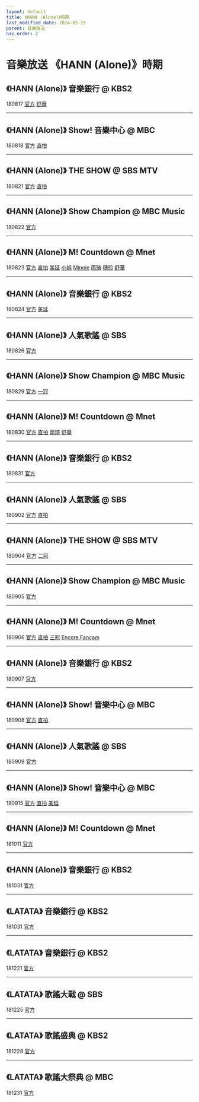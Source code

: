 ```yaml
---
layout: default
title: 《HANN (Alone)》時期
last_modified_date: 2024-05-19
parent: 音樂放送
nav_order: 2
---
```


# 音樂放送 《HANN (Alone)》時期

## 《HANN (Alone)》 音樂銀行 @ KBS2

180817 [官方](https://www.youtube.com/watch?v=Lh-UiqwFTps) [舒華](https://www.youtube.com/watch?v=iCFf1ZBH_Ac)

---

## 《HANN (Alone)》 Show! 音樂中心 @ MBC

180818 [官方](https://www.youtube.com/watch?v=arQ0kVtfC48) [直拍](https://www.youtube.com/watch?v=u5szEQruqXM)

---

## 《HANN (Alone)》 THE SHOW @ SBS MTV

180821 [官方](https://www.youtube.com/watch?v=LaPfiyFHA54) [直拍](https://www.youtube.com/watch?v=dulrTviByv4)

---

## 《HANN (Alone)》 Show Champion @ MBC Music

180822 [官方](https://www.youtube.com/watch?v=Pie4ma-sovE)

---

## 《HANN (Alone)》 M! Countdown @ Mnet

180823 [官方](https://www.youtube.com/watch?v=Msi_cR8sdZY) [直拍](https://www.youtube.com/watch?v=Y_HNw1R6DOk) [美延](https://www.youtube.com/watch?v=09_-hs0pJxk) [小娟](https://www.youtube.com/watch?v=GFNkMaNmy_Y) [Minnie](https://www.youtube.com/watch?v=Tr75tPnYEhw) [雨琦](https://www.youtube.com/watch?v=GXnlL1Q4diY) [穗珍](https://www.youtube.com/watch?v=L1RDEbORvdY) [舒華](https://www.youtube.com/watch?v=0nwlhVPbAyk)

---

## 《HANN (Alone)》 音樂銀行 @ KBS2

180824 [官方](https://www.youtube.com/watch?v=BNSHoaUO780) [美延](https://www.youtube.com/watch?v=yVMn9IHNQ2k)

---

## 《HANN (Alone)》 人氣歌謠 @ SBS

180826 [官方](https://www.youtube.com/watch?v=-NnE956NOUA)

---

## 《HANN (Alone)》 Show Champion @ MBC Music

180829 [官方](https://www.youtube.com/watch?v=KSOG87GC4n0) [一冠](https://www.youtube.com/watch?v=qQPKX5qKCDo)

---

## 《HANN (Alone)》 M! Countdown @ Mnet

180830 [官方](https://www.youtube.com/watch?v=dm44pjJZD4s) [直拍](https://www.youtube.com/watch?v=MOlNx6gtX-A) [雨琦](https://www.youtube.com/watch?v=Ns0Tr9nEyi4) [舒華](https://www.youtube.com/watch?v=bUyCPknRubk)

---

## 《HANN (Alone)》 音樂銀行 @ KBS2

180831 [官方](https://www.youtube.com/watch?v=NcHdGxLoLRo)

---

## 《HANN (Alone)》 人氣歌謠 @ SBS

180902 [官方](https://www.youtube.com/watch?v=3XF_mMXvwbI) [直拍](https://www.youtube.com/watch?v=NgfMbTQF-Fw)

---

## 《HANN (Alone)》 THE SHOW @ SBS MTV

180904 [官方](https://www.youtube.com/watch?v=nzsfh7aG0C0) [二冠](https://www.youtube.com/watch?v=peohoUqGk6E)

---

## 《HANN (Alone)》 Show Champion @ MBC Music

180905 [官方](https://www.youtube.com/watch?v=Gq9rpAwtCys)

---

## 《HANN (Alone)》 M! Countdown @ Mnet

180906 [官方](https://www.youtube.com/watch?v=B7eDGl4Swvc) [直拍](https://www.youtube.com/watch?v=UN74i1FH6-c) [三冠](https://www.youtube.com/watch?v=xlk1XCIRvNk) [Encore Fancam](https://www.youtube.com/watch?v=GrPaQ_sgZkY)

---

## 《HANN (Alone)》 音樂銀行 @ KBS2

180907 [官方](https://www.youtube.com/watch?v=3xKzy6c2l88)

---

## 《HANN (Alone)》 Show! 音樂中心 @ MBC

180908 [官方](https://www.youtube.com/watch?v=Kk4Tpzg19cE) [直拍](https://www.youtube.com/watch?v=4wQApaOrS_8)

---

## 《HANN (Alone)》 人氣歌謠 @ SBS

180909 [官方](https://www.youtube.com/watch?v=S3BZO6nI_i4)

---

## 《HANN (Alone)》 Show! 音樂中心 @ MBC

180915 [官方](https://www.youtube.com/watch?v=It7RdfjKofM) [直拍](https://www.youtube.com/watch?v=sHiho3EP5Gg) [美延](https://www.youtube.com/watch?v=1mNvUubux98)

---

## 《HANN (Alone)》 M! Countdown @ Mnet

181011 [官方](https://www.youtube.com/watch?v=VwsHCcpP9j8)

---

## 《HANN (Alone)》 音樂銀行 @ KBS2

181031 [官方](https://www.youtube.com/watch?v=zTuNmh9mmtg)

---

## 《LATATA》 音樂銀行 @ KBS2

181031 [官方](https://www.youtube.com/watch?v=BYmMHHSrIDQ)

---

## 《LATATA》 音樂銀行 @ KBS2

181221 [官方](https://www.youtube.com/watch?v=gpAr7fnZNUg)

---

## 《LATATA》 歌謠大戰 @ SBS

181225 [官方](https://www.youtube.com/watch?v=iESof_jwfRo)

---

## 《LATATA》 歌謠盛典 @ KBS2

181228 [官方](https://www.youtube.com/watch?v=D16co1SEk_U)

---

## 《LATATA》 歌謠大祭典 @ MBC

181231 [官方](https://www.youtube.com/watch?v=4CwByRG0E-8)
